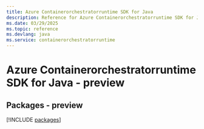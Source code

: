 ```yaml
---
title: Azure Containerorchestratorruntime SDK for Java
description: Reference for Azure Containerorchestratorruntime SDK for Java
ms.date: 03/29/2025
ms.topic: reference
ms.devlang: java
ms.service: containerorchestratorruntime
---
```

# Azure Containerorchestratorruntime SDK for Java - preview
## Packages - preview
[!INCLUDE [packages](containerorchestratorruntime-index.md)]
